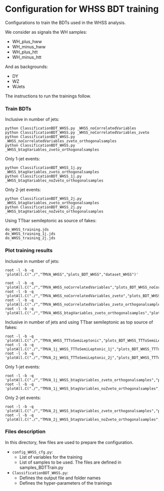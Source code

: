 # Configuration for WHSS BDT training

Configurations to train the BDTs used in the WHSS analysis. 

We consider as signals the WH samples:
- WH_plus_hww
- WH_minus_hww
- WH_plus_htt
- WH_minus_htt

And as backgrounds:
- DY
- WZ
- WJets

The instructions to run the trainings follow.


### Train BDTs

Inclusive in number of jets:

    python ClassificationBDT_WHSS.py _WHSS_noCorrelatedVariables
    python ClassificationBDT_WHSS.py _WHSS_noCorrelatedVariables_zveto
    python ClassificationBDT_WHSS.py _WHSS_noCorrelatedVariables_zveto_orthogonalsamples
    python ClassificationBDT_WHSS.py _WHSS_btagVariables_zveto_orthogonalsamples

Only 1-jet events:

    python ClassificationBDT_WHSS_1j.py _WHSS_btagVariables_zveto_orthogonalsamples
    python ClassificationBDT_WHSS_1j.py _WHSS_btagVariables_noZveto_orthogonalsamples

Only 2-jet events:

    python ClassificationBDT_WHSS_2j.py _WHSS_btagVariables_zveto_orthogonalsamples
    python ClassificationBDT_WHSS_2j.py _WHSS_btagVariables_noZveto_orthogonalsamples

Using TTbar semileptonic as source of fakes:

    do_WHSS_training.jds
    do_WHSS_training_1j.jds
    do_WHSS_training_2j.jds

### Plot training results

Inclusive in number of jets:

    root -l -b -q 'plotAll.C("./","TMVA_WHSS","plots_BDT_WHSS","dataset_WHSS")'

    root -l -b -q 'plotAll.C("./","TMVA_WHSS_noCorrelatedVariables","plots_BDT_WHSS_noCorrelatedVariables","dataset_WHSS_noCorrelatedVariables")'
    root -l -b -q 'plotAll.C("./","TMVA_WHSS_noCorrelatedVariables_zveto","plots_BDT_WHSS_noCorrelatedVariables_zveto","dataset_WHSS_noCorrelatedVariables_zveto")'
    root -l -b -q 'plotAll.C("./","TMVA_WHSS_noCorrelatedVariables_zveto_orthogonalsamples","plots_BDT_WHSS_noCorrelatedVariables_zveto_orthogonalsamples","dataset")'
    root -l -b -q 'plotAll.C("./","TMVA_WHSS_btagVariables_zveto_orthogonalsamples","plots_BDT_WHSS_btagVariables_zveto_orthogonalsamples","dataset_btagVariables_zveto_orthogonalsamples")'

Inclusive in number of jets and using TTbar semileptonic as top source of fakes:

    root -l -b -q 'plotAll.C("./","TMVA_WHSS_TTToSemiLeptonic","plots_BDT_WHSS_TTToSemiLeptonic","dataset_WHSS_TTToSemiLeptonic")'
    root -l -b -q 'plotAll.C("./","TMVA_1j_WHSS_TTToSemiLeptonic_1j","plots_BDT_WHSS_TTToSemiLeptonic_1j","dataset_1j_WHSS_TTToSemiLeptonic_1j")'
    root -l -b -q 'plotAll.C("./","TMVA_2j_WHSS_TTToSemiLeptonic_2j","plots_BDT_WHSS_TTToSemiLeptonic_2j","dataset_2j_WHSS_TTToSemiLeptonic_2j")'

Only 1-jet events:

    root -l -b -q 'plotAll.C("./","TMVA_1j_WHSS_btagVariables_zveto_orthogonalsamples","plots_BDT_WHSS_1j_btagVariables_zveto_orthogonalsamples","dataset_1j_WHSS_btagVariables_zveto_orthogonalsamples")'
    root -l -b -q 'plotAll.C("./","TMVA_1j_WHSS_btagVariables_noZveto_orthogonalsamples","plots_BDT_WHSS_1j_btagVariables_noZveto_orthogonalsamples","dataset_1j_WHSS_btagVariables_noZveto_orthogonalsamples")'

Only 2-jet events:

    root -l -b -q 'plotAll.C("./","TMVA_2j_WHSS_btagVariables_zveto_orthogonalsamples","plots_BDT_WHSS_2j_btagVariables_zveto_orthogonalsamples","dataset_2j_WHSS_btagVariables_zveto_orthogonalsamples")'
    root -l -b -q 'plotAll.C("./","TMVA_2j_WHSS_btagVariables_noZveto_orthogonalsamples","plots_BDT_WHSS_2j_btagVariables_noZveto_orthogonalsamples","dataset_2j_WHSS_btagVariables_noZveto_orthogonalsamples")'

### Files description

In this directory, few files are used to prepare the configuration.

- `config_WHSS_cfg.py`:
    + List of variables for the training
    + List of samples to be used. The files are defined in samples_BDTTrain.py
- `ClassificationBDT_WHSS.py`:
    + Defines the output file and folder names
    + Defines the hyper-parameters of the trainings